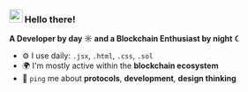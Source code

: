 <!-- Heading -->
<h3 align="left"><img src="https://raw.githubusercontent.com/MartinHeinz/MartinHeinz/master/wave.gif" width="24px"> Hello there!</h3>

<p><strong>A Developer by day ☼ and a Blockchain Enthusiast by night ☾</strong></p>

<ul>
  <li>⚙️ I use daily: <code>.jsx</code>, <code>.html</code>, <code>.css</code>, <code>.sol</code></li>
  <li>🌍 I'm mostly active within the <strong>blockchain ecosystem</strong></li>
  <li>💬 <code>ping</code> me about <strong>protocols</strong>, <strong>development</strong>, <strong>design thinking</strong></li>
</ul>
